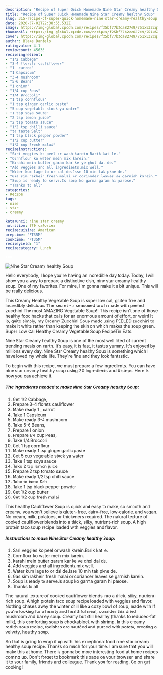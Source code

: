 ```yaml
---
description: "Recipe of Super Quick Homemade Nine Star Creamy healthy Soup"
title: "Recipe of Super Quick Homemade Nine Star Creamy healthy Soup"
slug: 315-recipe-of-super-quick-homemade-nine-star-creamy-healthy-soup
date: 2020-07-02T22:38:55.532Z
image: https://img-global.cpcdn.com/recipes/f25bf77b2ca827e9/751x532cq70/nine-star-creamy-healthy-soup-recipe-main-photo.jpg
thumbnail: https://img-global.cpcdn.com/recipes/f25bf77b2ca827e9/751x532cq70/nine-star-creamy-healthy-soup-recipe-main-photo.jpg
cover: https://img-global.cpcdn.com/recipes/f25bf77b2ca827e9/751x532cq70/nine-star-creamy-healthy-soup-recipe-main-photo.jpg
author: Blake Daniels
ratingvalue: 4.1
reviewcount: 45636
recipeingredient:
- "1/2 Cabbage"
- "3-4 florets cauliflower"
- "1  carrot"
- "1 Capsicum"
- "3-4 mushroom"
- "5-6 Beans"
- "1 onion"
- "1/4 cup Peas"
- "1/4 Broccoli"
- "1 tsp cornflour"
- "1 tsp ginger garlic paste"
- "5 cup vegetable stock ya water"
- "1 tsp soya sauce"
- "2 tsp lemon juice"
- "2 tsp tomato sauce"
- "1/2 tsp chilli sauce"
- "to taste Salt"
- "1 tsp black pepper powder"
- "1/2 cup butter"
- "1/2 cup fresh malai"
recipeinstructions:
- "Sari veggies ko peel or wash karein.Barik kat le."
- "Cornflour ko water mein mix karein."
- "Karahi mein butter garam kar ke ye ghol dal de."
- "Add veggies and all ingredients.mix well."
- "Water kum lage to or dal de.Isse 10 min tak pkne de."
- "Gas sim rakhein.fresh malai or coriander leaves se garnish karein."
- "Soup is ready to serve.Is soup ko garma garam hi parose."
- "Thanks to all"
categories:
- Recipe
tags:
- nine
- star
- creamy

katakunci: nine star creamy 
nutrition: 279 calories
recipecuisine: American
preptime: "PT35M"
cooktime: "PT35M"
recipeyield: "1"
recipecategory: Lunch

---
```



![Nine Star Creamy healthy Soup](https://img-global.cpcdn.com/recipes/f25bf77b2ca827e9/751x532cq70/nine-star-creamy-healthy-soup-recipe-main-photo.jpg)

Hello everybody, I hope you're having an incredible day today. Today, I will show you a way to prepare a distinctive dish, nine star creamy healthy soup. One of my favorites. For mine, I'm gonna make it a bit unique. This will be really delicious.

This Creamy Healthy Vegetable Soup is super low cal, gluten free and incredibly delicious. The secret - a seasoned broth made with peeled zucchini The most AMAZING Vegetable Soup!! This recipe isn&#39;t one of those healthy food hacks that calls for an enormous amount of effort, or weird It is, quite simply, my Creamy Zucchini Soup made using PEELED zucchini to make it white rather than keeping the skin on which makes the soup green. Super Low Cal Healthy Creamy Vegetable Soup RecipeTin Eats.

Nine Star Creamy healthy Soup is one of the most well liked of current trending meals on earth. It's easy, it is fast, it tastes yummy. It's enjoyed by millions every day. Nine Star Creamy healthy Soup is something which I have loved my whole life. They're fine and they look fantastic.


To begin with this recipe, we must prepare a few ingredients. You can have nine star creamy healthy soup using 20 ingredients and 8 steps. Here is how you can achieve it.

<!--inarticleads1-->

##### The ingredients needed to make Nine Star Creamy healthy Soup:

1. Get 1/2 Cabbage,
1. Prepare 3-4 florets cauliflower
1. Make ready 1 , carrot
1. Take 1 Capsicum
1. Make ready 3-4 mushroom
1. Take 5-6 Beans,
1. Prepare 1 onion
1. Prepare 1/4 cup Peas,
1. Take 1/4 Broccoli
1. Get 1 tsp cornflour
1. Make ready 1 tsp ginger garlic paste
1. Get 5 cup vegetable stock ya water
1. Take 1 tsp soya sauce
1. Take 2 tsp lemon juice
1. Prepare 2 tsp tomato sauce
1. Make ready 1/2 tsp chilli sauce
1. Take to taste Salt
1. Take 1 tsp black pepper powder
1. Get 1/2 cup butter
1. Get 1/2 cup fresh malai


This healthy Cauliflower Soup is quick and easy to make, so smooth and creamy, you won&#39;t believe is gluten-free, dairy-free, low-calorie, and vegan. No cream, milk, potatoes, or thickeners required. The natural texture of cooked cauliflower blends into a thick, silky, nutrient-rich soup. A high protein taco soup recipe loaded with veggies and flavor. 

<!--inarticleads2-->

##### Instructions to make Nine Star Creamy healthy Soup:

1. Sari veggies ko peel or wash karein.Barik kat le.
1. Cornflour ko water mein mix karein.
1. Karahi mein butter garam kar ke ye ghol dal de.
1. Add veggies and all ingredients.mix well.
1. Water kum lage to or dal de.Isse 10 min tak pkne de.
1. Gas sim rakhein.fresh malai or coriander leaves se garnish karein.
1. Soup is ready to serve.Is soup ko garma garam hi parose.
1. Thanks to all


The natural texture of cooked cauliflower blends into a thick, silky, nutrient-rich soup. A high protein taco soup recipe loaded with veggies and flavor. Nothing chases away the winter chill like a cozy bowl of soup, made with If you&#39;re looking for a hearty and healthful meal, consider this dried mushroom and barley soup. Creamy but still healthy (thanks to reduced-fat milk), this comforting soup is chockablock with shrimp. In this creamy radish soup recipe, radishes are sautéed and pureed with potato, creating a velvety, healthy soup. 

So that is going to wrap it up with this exceptional food nine star creamy healthy soup recipe. Thanks so much for your time. I am sure that you will make this at home. There is gonna be more interesting food at home recipes coming up. Don't forget to bookmark this page on your browser, and share it to your family, friends and colleague. Thank you for reading. Go on get cooking!
